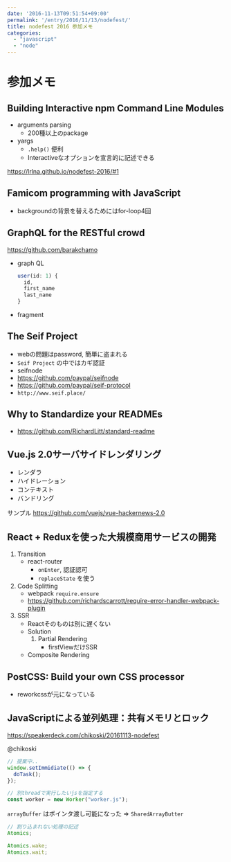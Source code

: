 ```yaml
---
date: '2016-11-13T09:51:54+09:00'
permalink: '/entry/2016/11/13/nodefest/'
title: nodefest 2016 参加メモ
categories:
  - "javascript"
  - "node"
---
```


# 参加メモ

## Building Interactive npm Command Line Modules

* arguments parsing
  * 200種以上のpackage
* yargs
  * `.help()` 便利
  * Interactiveなオプションを宣言的に記述できる

<https://lrlna.github.io/nodefest-2016/#1>

## Famicom programming with JavaScript

* backgroundの背景を替えるためにはfor-loop4回

## GraphQL for the RESTful crowd

<https://github.com/barakchamo>

* graph QL

  ```js
  user(id: 1) {
    id,
    first_name
    last_name
  }
  ```

* fragment

## The Seif Project

* webの問題はpassword, 簡単に盗まれる
* `Seif Project` の中ではカギ認証
* seifnode
* <https://github.com/paypal/seifnode>
* <https://github.com/paypal/seif-protocol>
* `http://www.seif.place/`

## Why to Standardize your READMEs

* <https://github.com/RichardLitt/standard-readme>

## Vue.js 2.0サーバサイドレンダリング

* レンダラ
* ハイドレーション
* コンテキスト
* バンドリング

サンプル <https://github.com/vuejs/vue-hackernews-2.0>

## React + Reduxを使った大規模商用サービスの開発

1. Transition
   * react-router
     * `onEnter`, 認証認可
     * `replaceState` を使う
1. Code Splitting
   * webpack `require.ensure`
   * <https://github.com/richardscarrott/require-error-handler-webpack-plugin>
1. SSR
   * Reactそのものは別に遅くない
   * Solution
     1. Partial Rendering
        * firstViewだけSSR
   * Composite Rendering

## PostCSS: Build your own CSS processor

* reworkcssが元になっている

## JavaScriptによる並列処理：共有メモリとロック

<https://speakerdeck.com/chikoski/20161113-nodefest>

@chikoski

```js
// 提案中..
window.setImmidiate(() => {
  doTask();
});
```

```js
// 別threadで実行したいjsを指定する
const worker = new Worker("worker.js");
```

`arrayBuffer` はポインタ渡し可能になった => `SharedArrayButter`

```js
// 割り込まれない処理の記述
Atomics;
```

```js
Atomics.wake;
Atomics.wait;
```

